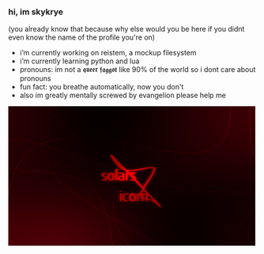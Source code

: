 ### hi, im skykrye
(you already know that because why else would you be here if you didnt even know the name of the profile you're on)

- i’m currently working on reistem, a mockup filesystem
- i’m currently learning python and lua
- pronouns: im not a 𝖖𝖚𝖊𝖊𝖗 𝖋𝖆𝖌𝖌𝖔𝖙 like 90% of the world so i dont care about pronouns
- fun fact: you breathe automatically, now you don't
- also im greatly mentally screwed by evangelion please help me

 <img src="images/wallpaper3.png" width=500>
